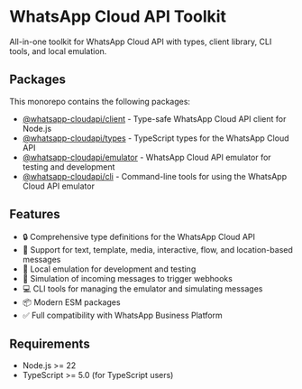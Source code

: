 # WhatsApp Cloud API Toolkit

All-in-one toolkit for WhatsApp Cloud API with types, client library, CLI tools, and local emulation.

## Packages

This monorepo contains the following packages:

- [@whatsapp-cloudapi/client](./packages/client) - Type-safe WhatsApp Cloud API client for Node.js
- [@whatsapp-cloudapi/types](./packages/types) - TypeScript types for the WhatsApp Cloud API
- [@whatsapp-cloudapi/emulator](./packages/emulator) - WhatsApp Cloud API emulator for testing and development
- [@whatsapp-cloudapi/cli](./packages/cli) - Command-line tools for using the WhatsApp Cloud API emulator

## Features

- 🔒 Comprehensive type definitions for the WhatsApp Cloud API
- 📱 Support for text, template, media, interactive, flow, and location-based messages
- 🧪 Local emulation for development and testing
- 📲 Simulation of incoming messages to trigger webhooks
- 💻 CLI tools for managing the emulator and simulating messages
- 📦 Modern ESM packages
- ✅ Full compatibility with WhatsApp Business Platform

## Requirements

- Node.js >= 22
- TypeScript >= 5.0 (for TypeScript users)
